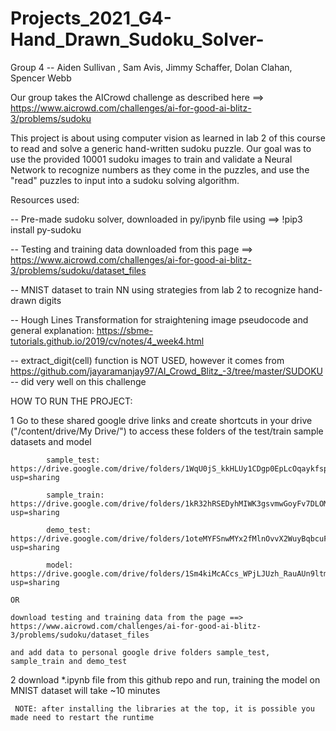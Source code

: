 # Projects_2021_G4-Hand_Drawn_Sudoku_Solver-
Group 4 -- Aiden Sullivan , Sam Avis, Jimmy Schaffer, Dolan Clahan, Spencer Webb

Our group takes the AICrowd challenge as described here ==> https://www.aicrowd.com/challenges/ai-for-good-ai-blitz-3/problems/sudoku

This project is about using computer vision as learned in lab 2 of this course to read and solve a generic hand-written sudoku puzzle.
Our goal was to use the provided 10001 sudoku images to train and validate a Neural Network to recognize numbers as they come in the puzzles, and use the "read" puzzles 
to input into a sudoku solving algorithm.

Resources used:

-- Pre-made sudoku solver, downloaded in py/ipynb file using ==> !pip3 install py-sudoku

-- Testing and training data downloaded from this page ==> https://www.aicrowd.com/challenges/ai-for-good-ai-blitz-3/problems/sudoku/dataset_files

-- MNIST dataset to train NN using strategies from lab 2 to recognize hand-drawn digits

-- Hough Lines Transformation for straightening image pseudocode and general explanation: https://sbme-tutorials.github.io/2019/cv/notes/4_week4.html

-- extract_digit(cell) function is NOT USED, however it comes from https://github.com/jayaramanjay97/AI_Crowd_Blitz_-3/tree/master/SUDOKU -- did very well on this challenge
     
HOW TO RUN THE PROJECT:

1   Go to these shared google drive links and create shortcuts in your drive ("/content/drive/My Drive/<file>") to access these folders of the test/train sample datasets and model 
     
            sample_test: https://drive.google.com/drive/folders/1WqU0jS_kkHLUy1CDgp0EpLcOqaykfspS?usp=sharing
     
            sample_train: https://drive.google.com/drive/folders/1kR32hRSEDyhMIWK3gsvmwGoyFv7DLOMq?usp=sharing
     
            demo_test: https://drive.google.com/drive/folders/1oteMYFSnwMYx2fMlnOvvX2WuyBqbcuF0?usp=sharing 
              
            model: https://drive.google.com/drive/folders/1Sm4kiMcACcs_WPjLJUzh_RauAUn9ltm-?usp=sharing
     
    OR
     
    download testing and training data from the page ==> https://www.aicrowd.com/challenges/ai-for-good-ai-blitz-3/problems/sudoku/dataset_files
     
    and add data to personal google drive folders sample_test, sample_train and demo_test
     
2   download \*.ipynb file from this github repo and run, training the model on MNIST dataset will take ~10 minutes
     
     NOTE: after installing the libraries at the top, it is possible you made need to restart the runtime 
